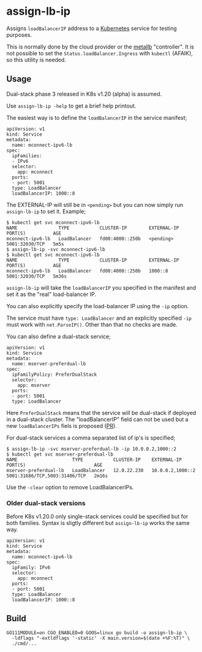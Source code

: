 # assign-lb-ip

Assigns `loadBalancerIP` address to a [Kubernetes](https://kubernetes.io/docs/concepts/services-networking/#loadbalancer)
service for testing purposes.

This is normally done by the cloud provider or the
[metallb](https://github.com/metallb/metallb) "controller".  It is
not possible to set the `Status.loadBalancer.Ingress` with `kubectl`
(AFAIK), so this utility is needed.

## Usage

Dual-stack phase 3 released in K8s v1.20 (alpha) is assumed.

Use `assign-lb-ip -help` to get a brief help printout.

The easiest way is to define the `loadBalancerIP` in the service
manifest;

```
apiVersion: v1
kind: Service
metadata:
  name: mconnect-ipv6-lb
spec:
  ipFamilies:
  - IPv6
  selector:
    app: mconnect
  ports:
  - port: 5001
  type: LoadBalancer
  loadBalancerIP: 1000::8
```

The EXTERNAL-IP will still be in `<pending>` but you can now simply
run `assign-lb-ip` to set it. Example;

```
$ kubectl get svc mconnect-ipv6-lb
NAME               TYPE           CLUSTER-IP        EXTERNAL-IP   PORT(S)          AGE
mconnect-ipv6-lb   LoadBalancer   fd00:4000::250b   <pending>     5001:32030/TCP   5m5s
$ assign-lb-ip -svc mconnect-ipv6-lb
$ kubectl get svc mconnect-ipv6-lb
NAME               TYPE           CLUSTER-IP        EXTERNAL-IP   PORT(S)          AGE
mconnect-ipv6-lb   LoadBalancer   fd00:4000::250b   1000::8       5001:32030/TCP   5m36s
```

`assign-lb-ip` will take the `loadBalancerIP` you specified in the
manifest and set it as the "real" load-balancer IP.

You can also explicitly specify the load-balancer IP using the `-ip`
option.

The service must have `type: LoadBalancer` and an explicitly specified
`-ip` must work with `net.ParseIP()`. Other than that no checks are
made.

You can also define a dual-stack service;

```
apiVersion: v1
kind: Service
metadata:
  name: mserver-preferdual-lb
spec:
  ipFamilyPolicy: PreferDualStack
  selector:
    app: mserver
  ports:
  - port: 5001
  type: LoadBalancer
```

Here `PreferDualStack` means that the service will be dual-stack if
deployed in a dual-stack cluster. The "loadBalancerIP" field can not
be used but a new `loadBalancerIPs` fiels is proposed
([PR](https://github.com/kubernetes/enhancements/pull/1992)).

For dual-stack services a comma separated list of ip's is specified;

```
$ assign-lb-ip -svc mserver-preferdual-lb -ip 10.0.0.2,1000::2
$ kubectl get svc mserver-preferdual-lb
NAME                    TYPE           CLUSTER-IP    EXTERNAL-IP        PORT(S)                         AGE
mserver-preferdual-lb   LoadBalancer   12.0.22.230   10.0.0.2,1000::2   5001:31686/TCP,5003:31406/TCP   2m16s
```

Use the `-clear` option to remove LoadBalancerIPs.

### Older dual-stack versions

Before K8s v1.20.0 only single-stack services could be specified but
for both families. Syntax is sligtly different but `assign-lb-ip`
works the same way.

```
apiVersion: v1
kind: Service
metadata:
  name: mconnect-ipv6-lb
spec:
  ipFamily: IPv6
  selector:
    app: mconnect
  ports:
  - port: 5001
  type: LoadBalancer
  loadBalancerIP: 1000::8
```

## Build

```
GO111MODULE=on CGO_ENABLED=0 GOOS=linux go build -o assign-lb-ip \
  -ldflags "-extldflags '-static' -X main.version=$(date +%F:%T)" \
  ./cmd/...
```


